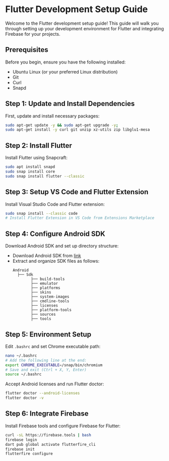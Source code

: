 # Flutter Development Setup Guide

Welcome to the Flutter development setup guide! This guide will walk you through setting up your development environment for Flutter and integrating Firebase for your projects.

## Prerequisites

Before you begin, ensure you have the following installed:
- Ubuntu Linux (or your preferred Linux distribution)
- Git
- Curl
- Snapd

## Step 1: Update and Install Dependencies

First, update and install necessary packages:
```bash
sudo apt-get update -y && sudo apt-get upgrade -y;
sudo apt-get install -y curl git unzip xz-utils zip libglu1-mesa
```

## Step 2: Install Flutter

Install Flutter using Snapcraft:
```bash
sudo apt install snapd
sudo snap install core
sudo snap install flutter --classic
```

## Step 3: Setup VS Code and Flutter Extension

Install Visual Studio Code and Flutter extension:
```bash
sudo snap install --classic code
# Install Flutter Extension in VS Code from Extensions Marketplace
```

## Step 4: Configure Android SDK

Download Android SDK and set up directory structure:
- Download Android SDK from [link](https://t.me/krishujeniya/10)
- Extract and organize SDK files as follows:
  ```
  Android 
    ├── Sdk
          ├── build-tools
          ├── emulator
          ├── platforms
          ├── skins
          ├── system-images
          ├── cmdline-tools
          ├── licenses
          ├── platform-tools
          ├── sources
          ├── tools
  ```

## Step 5: Environment Setup

Edit `.bashrc` and set Chrome executable path:
```bash
nano ~/.bashrc
# Add the following line at the end:
export CHROME_EXECUTABLE=/snap/bin/chromium
# Save and exit (Ctrl + X, Y, Enter)
source ~/.bashrc
```

Accept Android licenses and run Flutter doctor:
```bash
flutter doctor --android-licenses
flutter doctor -v
```

## Step 6: Integrate Firebase

Install Firebase tools and configure Firebase for Flutter:
```bash
curl -sL https://firebase.tools | bash
firebase login
dart pub global activate flutterfire_cli
firebase init
flutterfire configure
```

